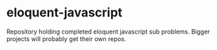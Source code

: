 # eloquent-javascript
Repository holding completed eloquent javascript sub problems. Bigger projects will probably get their own repos.
